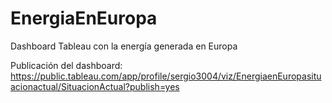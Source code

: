 # EnergiaEnEuropa
Dashboard Tableau con la energía generada en Europa


Publicación del dashboard:
https://public.tableau.com/app/profile/sergio3004/viz/EnergiaenEuropasituacionactual/SituacionActual?publish=yes
